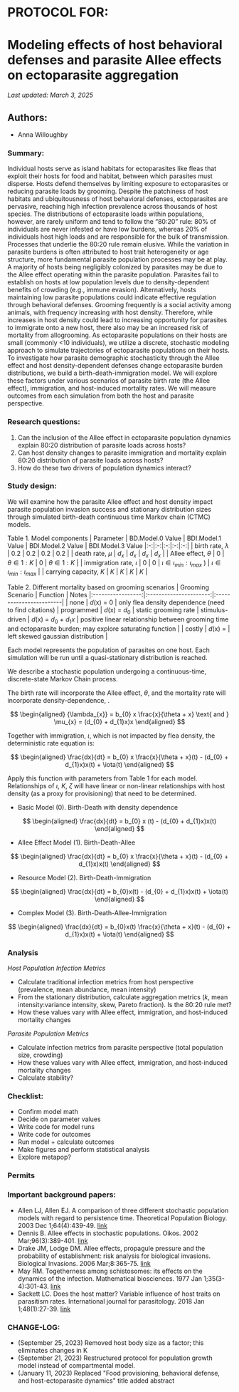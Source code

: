 # PROTOCOL FOR: 
# Modeling effects of host behavioral defenses and parasite Allee effects on ectoparasite aggregation 

_Last updated: March 3, 2025_

## Authors: 

* Anna Willoughby

### Summary: 

Individual hosts serve as island habitats for ectoparasites like fleas that exploit their hosts for food and habitat, between which parasites must disperse. Hosts defend themselves by limiting exposure to ectoparasites or reducing parasite loads by grooming. Despite the patchiness of host habitats and ubiquitousness of host behavioral defenses, ectoparasites are pervasive, reaching high infection prevalence across thousands of host species. The distributions of ectoparasite loads within populations, however, are rarely uniform and tend to follow the “80:20” rule: 80% of individuals are never infested or have low burdens, whereas 20% of individuals host high loads and are responsible for the bulk of transmission. Processes that underlie the 80:20 rule remain elusive. While the variation in parasite burdens is often attributed to host trait heterogeneity or age structure, more fundamental parasite population processes may be at play. A majority of hosts being negligibly colonized by parasites may be due to the Allee effect operating within the parasite population. Parasites fail to establish on hosts at low population levels due to density-dependent benefits of crowding (e.g., immune evasion). Alternatively, hosts maintaining low parasite populations could indicate effective regulation through behavioral defenses. Grooming frequently is a social activity among animals, with frequency increasing with host density. Therefore, while increases in host density could lead to increasing opportunity for parasites to immigrate onto a new host, there also may be an increased risk of mortality from allogrooming. As ectoparasite populations on their hosts are small (commonly <10 individuals), we utilize a discrete, stochastic modeling approach to simulate trajectories of ectoparasite populations on their hosts. To investigate how parasite demographic stochasticity through the Allee effect and host density-dependent defenses change ectoparasite burden distributions, we build a birth-death-immigration model. We will explore these factors under various scenarios of parasite birth rate (the Allee effect), immigration, and host-induced mortality rates. We will measure outcomes from each simulation from both the host and parasite perspective. 

### Research questions:
 1) Can the inclusion of the Allee effect in ectoparasite population dynamics explain 80:20 distribution of parasite loads across hosts? 
 2) Can host density changes to parasite immigration and mortality explain 80:20 distribution of parasite loads across hosts? 
 3) How do these two drivers of population dynamics interact?

### Study design:

We will examine how the parasite Allee effect and host density impact parasite population invasion success and stationary distribution sizes through simulated birth-death continuous time Markov chain (CTMC) models. 

Table 1. Model components
| Parameter  | BD.Model.0 Value | BDI.Model.1 Value | BDI.Model.2 Value | BDI.Model.3 Value
|:-:|:-:|:-:|:-:|:-:|
| birth rate, $\lambda$  | 0.2 |  0.2 | 0.2 |  0.2 | 
| death rate, $\mu$ | $d_{x}$ | $d_{x}$ | $d_{x}$   | $d_{x}$  | 
| Allee effect, $\theta$  | 0 | $\theta \in 1:K$ | 0 |  $\theta \in 1:K$ |
| immigration rate, $\iota$ | 0 |  0  | $\iota \in \iota_{min}:\iota_{max}$ ) |   $\iota \in \iota_{min}:\iota_{max}$ |
| carrying capacity, $K$ | $K$ | $K$ | $K$ |  $K$  |

Table 2. Different mortality based on grooming scenarios 
| Grooming Scenario |        Function        | Notes
|:-----------------:|:----------------------:|:------------------------|
| none | $d$(x) = 0 | only flea density dependence (need to find citations)
| programmed  | $d$(x) = $d_{0}$ | static grooming rate
| stimulus-driven |  $d$(x) = $d_{0}$ + $d_{1}x$ | positive linear relationship between grooming time and ectoparasite burden; may explore saturating function |
| costly | $d$(x) =  | left skewed gaussian distribution |


Each model represents the population of parasites on one host. Each simulation will be run until a quasi-stationary distribution is reached.  

We describe a stochastic population undergoing a continuous-time, discrete-state Markov Chain process. 

The birth rate will incorporate the Allee effect, $\theta$, and the mortality rate will incorporate density-dependence, . 

$$
\begin{aligned}
{\lambda_{x}} = b_{0} x \frac{x}{\theta + x}  \text{      and      } \mu_{x} = (d_{0} + d_{1}x)x 
\end{aligned}
$$

Together with immigration, $\iota$, which is not impacted by flea density, the deterministic rate equation is: 

$$
\begin{aligned}
\frac{dx}{dt} = b_{0} x \frac{x}{\theta + x}(t) - (d_{0} + d_{1}x)x(t) + \iota(t)
\end{aligned}
$$

Apply this function with parameters from Table 1 for each model. Relationships of $\iota$, $K$, $\zeta$ will have linear or non-linear relationships with host density (as a proxy for provisioning) that need to be determined. 
- Basic Model (0). Birth-Death with density dependence 

$$
\begin{aligned}
\frac{dx}{dt} = b_{0} x (t) - (d_{0} + d_{1}x)x(t) 
\end{aligned}
$$


- Allee Effect Model (1). Birth-Death-Allee

$$
\begin{aligned}
\frac{dx}{dt} = b_{0} x \frac{x}{\theta + x}(t) - (d_{0} + d_{1}x)x(t) 
\end{aligned}
$$

- Resource Model (2). Birth-Death-Immigration
  
$$
\begin{aligned}
\frac{dx}{dt} = b_{0}x(t) - (d_{0} + d_{1}x)x(t) + \iota(t)
\end{aligned}
$$
  
- Complex Model (3). Birth-Death-Allee-Immigration

$$
\begin{aligned}
\frac{dx}{dt} = b_{0}x(t) \frac{x}{\theta + x}(t) - (d_{0} + d_{1}x)x(t) + \iota(t)
\end{aligned}
$$

### Analysis 

_Host Population Infection Metrics_

* Calculate traditional infection metrics from host perspective (prevalence, mean abundance, mean intensity)
* From the stationary distribution, calculate aggregation metrics ($k$, mean intensity:variance intensity, skew, Pareto fraction). Is the 80:20 rule met? 
* How these values vary with Allee effect, immigration, and host-induced mortality changes

_Parasite Population Metrics_

* Calculate infection metrics from parasite perspective (total population size, crowding)
* How these values vary with Allee effect, immigration, and host-induced mortality changes
* Calculate stability? 

### Checklist: 

* Confirm model math 
* Decide on parameter values
* Write code for model runs
* Write code for outcomes
* Run model + calculate outcomes
* Make figures and perform statistical analysis
* Explore metapop? 

### Permits

### Important background papers: 
- Allen LJ, Allen EJ. A comparison of three different stochastic population models with regard to persistence time. Theoretical Population Biology. 2003 Dec 1;64(4):439-49.
[link](https://paperpile.com/app/p/74de65e5-f1a5-09d9-ad25-c40f4255334c)
- Dennis B. Allee effects in stochastic populations. Oikos. 2002 Mar;96(3):389-401. [link](https://paperpile.com/app/p/9b250b51-ad73-0bb8-a125-bf388cb4a48d)
- Drake JM, Lodge DM. Allee effects, propagule pressure and the probability of establishment: risk analysis for biological invasions. Biological Invasions. 2006 Mar;8:365-75. [link](https://paperpile.com/app/p/3bc8340a-08e5-0d17-ba8e-c389fd6b2fd4)
- May RM. Togetherness among schistosomes: its effects on the dynamics of the infection. Mathematical biosciences. 1977 Jan 1;35(3-4):301-43. [link](https://paperpile.com/app/p/674123bf-e4d1-0e4a-beb6-083ab0bba326)
- Sackett LC. Does the host matter? Variable influence of host traits on parasitism rates. International journal for parasitology. 2018 Jan 1;48(1):27-39. [link](https://paperpile.com/app/p/0d7f3b9f-da58-0d37-87ab-1b5ed9b5dab6)
  
### CHANGE-LOG:
- (September 25, 2023) Removed host body size as a factor; this eliminates changes in K 
- (September 21, 2023) Restructured protocol for population growth model instead of compartmental model. 
- (January 11, 2023) Replaced "Food provisioning, behavioral defense, and host-ectoparasite dynamics" title added abstract
